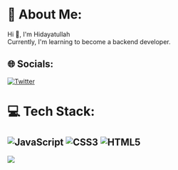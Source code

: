 # 💫 About Me:
Hi 👋, I'm Hidayatullah<br>Currently, I'm learning to become a backend developer.


## 🌐 Socials:
[![Twitter](https://img.shields.io/badge/Twitter-%231DA1F2.svg?logo=Twitter&logoColor=white)](https://twitter.com/dayatnhbtc) 

# 💻 Tech Stack:
![JavaScript](https://img.shields.io/badge/javascript-%23323330.svg?style=flat&logo=javascript&logoColor=%23F7DF1E) ![CSS3](https://img.shields.io/badge/css3-%231572B6.svg?style=flat&logo=css3&logoColor=white) ![HTML5](https://img.shields.io/badge/html5-%23E34F26.svg?style=flat&logo=html5&logoColor=white)
---
[![](https://visitcount.itsvg.in/api?id=dayatnhbtc&icon=0&color=0)](https://visitcount.itsvg.in)

<!-- Proudly created with GPRM ( https://gprm.itsvg.in ) -->
